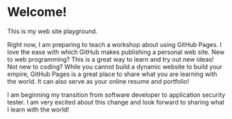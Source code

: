 # Welcome!

This is my web site playground.

Right now, I am preparing to teach a workshop about using GitHub Pages. I love the ease with which GitHub makes publishing a personal web site. New to web programming? This is a great way to learn and try out new ideas! Not new to coding? While you cannot build a dynamic website to build your empire, GitHub Pages is a great place to share what you are learning with the world. It can also serve as your online resume and portfolio!

I am beginning my transition from software developer to application security tester. I am very excited about this change and look forward to sharing what I learn with the world!